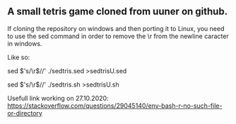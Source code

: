## A small tetris game cloned from uuner on github.

If cloning the repository on windows and then porting it to Linux, you need to use the sed command in order to remove the \r from the newline caracter in windows.

Like so:

sed $'s/\r$//' ./sedtris.sed >sedtrisU.sed

sed $'s/\r$//' ./sedtris.sh >sedtrisU.sh

Usefull link working on 27.10.2020: https://stackoverflow.com/questions/29045140/env-bash-r-no-such-file-or-directory
